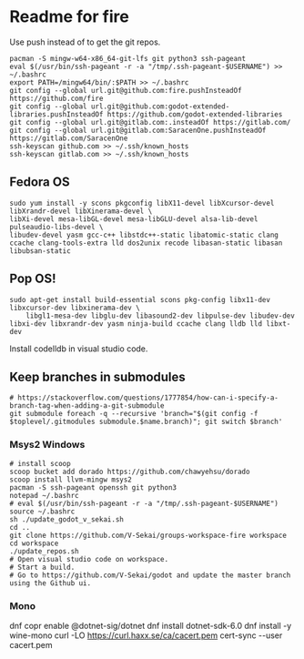 # Readme for fire

Use push instead of to get the git repos.

```
pacman -S mingw-w64-x86_64-git-lfs git python3 ssh-pageant
eval $(/usr/bin/ssh-pageant -r -a "/tmp/.ssh-pageant-$USERNAME") >> ~/.bashrc
export PATH=/mingw64/bin/:$PATH >> ~/.bashrc
git config --global url.git@github.com:fire.pushInsteadOf https://github.com/fire
git config --global url.git@github.com:godot-extended-libraries.pushInsteadOf https://github.com/godot-extended-libraries
git config --global url.git@gitlab.com:.insteadOf https://gitlab.com/
git config --global url.git@gitlab.com:SaracenOne.pushInsteadOf https://gitlab.com/SaracenOne
ssh-keyscan github.com >> ~/.ssh/known_hosts
ssh-keyscan gitlab.com >> ~/.ssh/known_hosts
```

## Fedora OS

```
sudo yum install -y scons pkgconfig libX11-devel libXcursor-devel libXrandr-devel libXinerama-devel \
libXi-devel mesa-libGL-devel mesa-libGLU-devel alsa-lib-devel pulseaudio-libs-devel \
libudev-devel yasm gcc-c++ libstdc++-static libatomic-static clang ccache clang-tools-extra lld dos2unix recode libasan-static libasan libubsan-static
```

## Pop OS!

```
sudo apt-get install build-essential scons pkg-config libx11-dev libxcursor-dev libxinerama-dev \
    libgl1-mesa-dev libglu-dev libasound2-dev libpulse-dev libudev-dev libxi-dev libxrandr-dev yasm ninja-build ccache clang lldb lld libxt-dev
```

Install codelldb in visual studio code.

## Keep branches in submodules

```
# https://stackoverflow.com/questions/1777854/how-can-i-specify-a-branch-tag-when-adding-a-git-submodule
git submodule foreach -q --recursive 'branch="$(git config -f $toplevel/.gitmodules submodule.$name.branch)"; git switch $branch'
```

### Msys2 Windows

```
# install scoop
scoop bucket add dorado https://github.com/chawyehsu/dorado
scoop install llvm-mingw msys2
pacman -S ssh-pageant openssh git python3
notepad ~/.bashrc
# eval $(/usr/bin/ssh-pageant -r -a "/tmp/.ssh-pageant-$USERNAME")
source ~/.bashrc
sh ./update_godot_v_sekai.sh
cd ..
git clone https://github.com/V-Sekai/groups-workspace-fire workspace
cd workspace
./update_repos.sh
# Open visual studio code on workspace.
# Start a build.
# Go to https://github.com/V-Sekai/godot and update the master branch using the Github ui.
```

### Mono

dnf copr enable @dotnet-sig/dotnet
dnf install dotnet-sdk-6.0
dnf install -y wine-mono
curl -LO https://curl.haxx.se/ca/cacert.pem
cert-sync --user cacert.pem